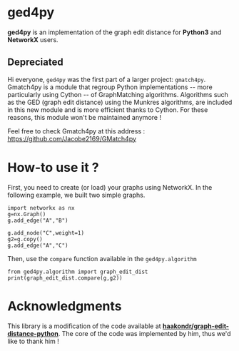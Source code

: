 # ged4py

**ged4py** is an implementation of the graph edit distance for **Python3** and **NetworkX** users.

## Depreciated

Hi everyone, `ged4py` was the first part of a larger project: `gmatch4py`. Gmatch4py is a module that regroup Python implementations -- more particularly using Cython -- of GraphMatching algorithms. Algorithms such as the GED (graph edit distance) using the Munkres algorithms, are included in this new module and is more efficient thanks to Cython. For these reasons, this module won't be maintained anymore ! 

Feel free to check Gmatch4py at this address : https://github.com/Jacobe2169/GMatch4py


# How-to use it ?
First, you need to create (or load) your graphs using NetworkX. In the following example, we built two simple graphs.

    import networkx as nx
    g=nx.Graph()
    g.add_edge("A","B")

    g.add_node("C",weight=1)
    g2=g.copy()
    g.add_edge("A","C")

Then, use the `compare` function available in the `ged4py.algorithm`

    from ged4py.algorithm import graph_edit_dist
    print(graph_edit_dist.compare(g,g2))


#  Acknowledgments

This library is a modification of the code available at [**haakondr/graph-edit-distance-python**](https://github.com/haakondr/graph-edit-distance-python). The core of the code was implemented by him, thus we'd like to thank him !

